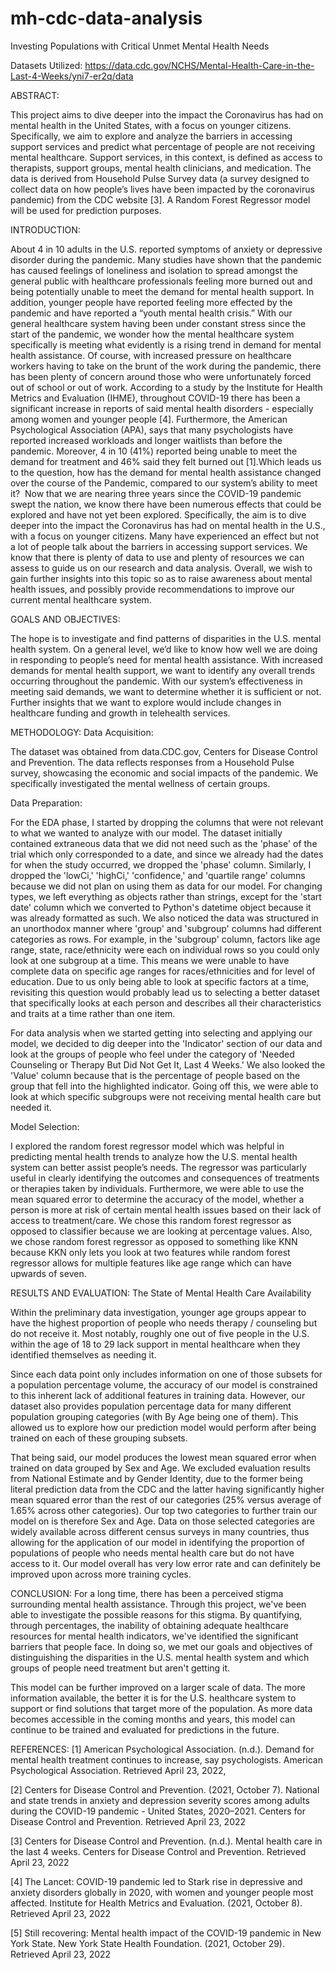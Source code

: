 # mh-cdc-data-analysis
Investing Populations with Critical Unmet Mental Health Needs


Datasets Utilized:
https://data.cdc.gov/NCHS/Mental-Health-Care-in-the-Last-4-Weeks/yni7-er2q/data

ABSTRACT:

This project aims to dive deeper into the impact the Coronavirus has had on mental health in the United States, with a focus on younger citizens. Specifically, we aim to explore and analyze the barriers in accessing support services and predict what percentage of people are not receiving mental healthcare. Support services, in this context, is defined as access to therapists, support groups, mental health clinicians, and medication. The data is derived from Household Pulse Survey data (a survey designed to collect data on how people’s lives have been impacted by the coronavirus pandemic) from the CDC website [3]. A Random Forest Regressor model will be used for prediction purposes.

INTRODUCTION:

About 4 in 10 adults in the U.S. reported symptoms of anxiety or depressive disorder during the pandemic. Many studies have shown that the pandemic has caused feelings of loneliness and isolation to spread amongst the general public with healthcare professionals feeling more burned out and being potentially unable to meet the demand for mental health support. In addition, younger people have reported feeling more effected by the pandemic and have reported a “youth mental health crisis.” With our general healthcare system having been under constant stress since the start of the pandemic, we wonder how the mental healthcare system specifically is meeting what evidently is a rising trend in demand for mental health assistance. Of course, with increased pressure on healthcare workers having to take on the brunt of the work during the pandemic, there has been plenty of concern around those who were unfortunately forced out of school or out of work.
  According to a study by the Institute for Health Metrics and Evaluation (IHME), throughout COVID-19 there has been a significant increase in reports of said mental health disorders - especially among women and younger people [4]. Furthermore, the American Psychological Association (APA), says that many psychologists have reported increased workloads and longer waitlists than before the pandemic. Moreover, 4 in 10 (41%) reported being unable to meet the demand for treatment and 46% said they felt burned out [1].Which leads us to the question, how has the demand for mental health assistance changed over the course of the Pandemic, compared to our system’s ability to meet it?  ​
  Now that we are nearing three years since the COVID-19 pandemic swept the nation, we know there have been numerous effects that could be explored and have not yet been explored. Specifically, the aim is to dive deeper into the impact the Coronavirus has had on mental health in the U.S., with a focus on younger citizens. Many have experienced an effect but not a lot of people talk about the barriers in accessing support services. We know that there is plenty of data to use and plenty of resources we can assess to guide us on our research and data analysis. Overall, we wish to gain further insights into this topic so as to raise awareness about mental health issues, and possibly provide recommendations to improve our current mental healthcare system. ​

GOALS AND OBJECTIVES:

The hope is to investigate and find patterns of disparities in the U.S. mental health system. On a general level, we’d like to know how well we are doing in responding to people’s need for mental health assistance. With increased demands for mental health support, we want to identify any overall trends occurring throughout the pandemic. With our system’s effectiveness in meeting said demands, we want to determine whether it is sufficient or not. Further insights that we want to explore would include changes in healthcare funding and growth in telehealth services. 

METHODOLOGY:
Data Acquisition: ​

The dataset was obtained from data.CDC.gov, Centers for Disease Control and Prevention. The data reflects responses from a Household Pulse survey, showcasing the economic and social impacts of the pandemic. We specifically investigated the mental wellness of certain groups. ​


Data Preparation:​

For the EDA phase, I started by dropping the columns that were not relevant to what we wanted to analyze with our model. The dataset initially contained extraneous data that we did not need such as the 'phase' of the trial which only corresponded to a date, and since we already had the dates for when the study occurred, we dropped the 'phase' column. Similarly, I dropped the 'lowCi,' 'highCi,' 'confidence,' and 'quartile range' columns because we did not plan on using them as data for our model. For changing types, we left everything as objects rather than strings, except for the 'start date' column which we converted to Python's datetime object because it was already formatted as such. We also noticed the data was structured in an unorthodox manner where 'group' and 'subgroup' columns had different categories as rows. For example, in the 'subgroup' column, factors like age range, state, race/ethnicity were each on individual rows so you could only look at one subgroup at a time. This means we were unable to have complete data on specific age ranges for races/ethnicities and for level of education. Due to us only being able to look at specific factors at a time, revisiting this question would probably lead us to selecting a better dataset that specifically looks at each person and describes all their characteristics and traits at a time rather than one item. ​

For  data analysis when we started getting into selecting and applying our model, we decided to dig deeper into the 'Indicator' section of our data and look at the groups of people who feel under the category of 'Needed Counseling or Therapy But Did Not Get It, Last 4 Weeks.' We also looked the 'Value' column because that is the percentage of people based on the group that fell into the highlighted indicator. Going off this, we were able to look at which specific subgroups were not receiving mental health care but needed it.  ​



Model Selection:​

I explored the random forest regressor model which was helpful in predicting mental health trends to analyze how the U.S. mental health system can better assist people’s needs. The regressor was particularly useful in clearly identifying the outcomes and consequences of treatments or therapies taken by individuals. Furthermore, we were able to use the mean squared error to determine the accuracy of the model, whether a person is more at risk of certain mental health issues based on their lack of access to treatment/care. We chose this random forest regressor as opposed to classifier because we are looking at percentage values. Also, we chose random forest regressor as opposed to something like KNN because KKN only lets you look at two features while random forest regressor allows for multiple features like age range which can have upwards of seven. ​

RESULTS AND EVALUATION:
The State of Mental Health Care Availability​

Within the preliminary data investigation, younger age groups appear to have the highest proportion of people who needs therapy / counseling but do not receive it. Most notably, roughly one out of five people in the U.S. within the age of 18 to 29 lack support in mental healthcare when they identified themselves as needing it.​

Since each data point only includes information on one of those subsets for a population percentage volume, the accuracy of our model is constrained to this inherent lack of additional features in training data. However, our dataset also provides population percentage data for many different population grouping categories (with By Age being one of them). This allowed us to explore how our prediction model would perform after being trained on each of these grouping subsets. 

That being said, our model produces the lowest mean squared error when trained on data grouped by Sex and Age. We excluded evaluation results from National Estimate and by Gender Identity, due to the former being literal prediction data from the CDC and the latter having significantly higher mean squared error than the rest of our categories (25% versus average of 1.65% across other categories). Our top two categories to further train our model on is therefore Sex and Age. Data on those selected categories are widely available across different census surveys in many countries, thus allowing for the application of our model in identifying the proportion of populations of people who needs mental health care but do not have access to it. Our model overall has very low error rate and can definitely be improved upon across more training cycles.

CONCLUSION:
For a long time, there has been a perceived stigma surrounding mental health assistance. Through this project, we've been able to investigate the possible reasons for this stigma. By quantifying, through percentages,  the inability of obtaining adequate healthcare resources for mental health indicators, we've identified the significant barriers that people face.  In doing so, we met our goals and objectives of distinguishing the disparities in the U.S. mental health system and which groups of people need treatment but aren't getting it. ​

This model can be further improved on a larger scale of data. The more information available, the better it is for the U.S. healthcare system to support or find solutions that target more of the population. As more data becomes accessible in the coming months and years, this model can continue to be trained and evaluated for predictions in the future. ​

REFERENCES:
[1] American Psychological Association. (n.d.). Demand for mental health treatment continues to increase, say psychologists. American Psychological Association. Retrieved April 23, 2022,​

[2] Centers for Disease Control and Prevention. (2021, October 7). National and state trends in anxiety and depression severity scores among adults during the COVID-19 pandemic - United States, 2020–2021. Centers for Disease Control and Prevention. Retrieved April 23, 2022 ​

[3] Centers for Disease Control and Prevention. (n.d.). Mental health care in the last 4 weeks. Centers for Disease Control and Prevention. Retrieved April 23, 2022 ​

[4] The Lancet: COVID-19 pandemic led to Stark rise in depressive and anxiety disorders globally in 2020, with women and younger people most affected. Institute for Health Metrics and Evaluation. (2021, October 8). Retrieved April 23, 2022 ​

[5] Still recovering: Mental health impact of the COVID-19 pandemic in New York State. New York State Health Foundation. (2021, October 29). Retrieved April 23, 2022​
​
